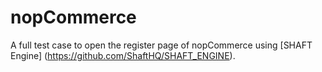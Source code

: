 # nopCommerce
A full test case to open the register page of nopCommerce
using [SHAFT Engine] (https://github.com/ShaftHQ/SHAFT_ENGINE).
